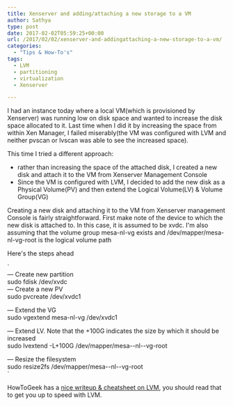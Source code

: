 ```yaml
---
title: Xenserver and adding/attaching a new storage to a VM
author: Sathya
type: post
date: 2017-02-02T05:59:25+00:00
url: /2017/02/02/xenserver-and-addingattaching-a-new-storage-to-a-vm/
categories:
  - "Tips & How-To's"
tags:
  - LVM
  - partitioning
  - virtualization
  - Xenserver

---
```

I had an instance today where a local VM(which is provisioned by Xenserver) was running low on disk space and wanted to increase the disk space allocated to it. Last time when I did it by increasing the space from within Xen Manager, I failed miserably(the VM was configured with LVM and neither pvscan or lvscan was able to see the increased space).

This time I tried a different approach:

  * rather than increasing the space of the attached disk, I created a new disk and attach it to the VM from Xenserver Management Console
  * Since the VM is configured with LVM, I decided to add the new disk as a Physical Volume(PV) and then extend the Logical Volume(LV) & Volume Group(VG)

Creating a new disk and attaching it to the VM from Xenserver management Console is fairly straightforward. First make note of the device to which the new disk is attached to. In this case, it is assumed to be xvdc. I'm also assuming that the volume group mesa-nl-vg exists and /dev/mapper/mesa-nl-vg-root is the logical volume path

Here's the steps ahead

`<br />
— Create new partition<br />
sudo fdisk /dev/xvdc<br />
— Create a new PV<br />
sudo pvcreate /dev/xvdc1</p>
<p>— Extend the VG<br />
sudo vgextend mesa-nl-vg /dev/xvdc1</p>
<p>— Extend LV. Note that the +100G indicates the size by which it should be increased<br />
sudo lvextend -L+100G /dev/mapper/mesa--nl--vg-root</p>
<p>— Resize the filesystem<br />
sudo resize2fs /dev/mapper/mesa--nl--vg-root<br />
` 

HowToGeek has a [nice writeup & cheatsheet on LVM][1], you should read that to get you up to speed with LVM.

 [1]: https://www.howtogeek.com/howto/40702/how-to-manage-and-use-lvm-logical-volume-management-in-ubuntu/
